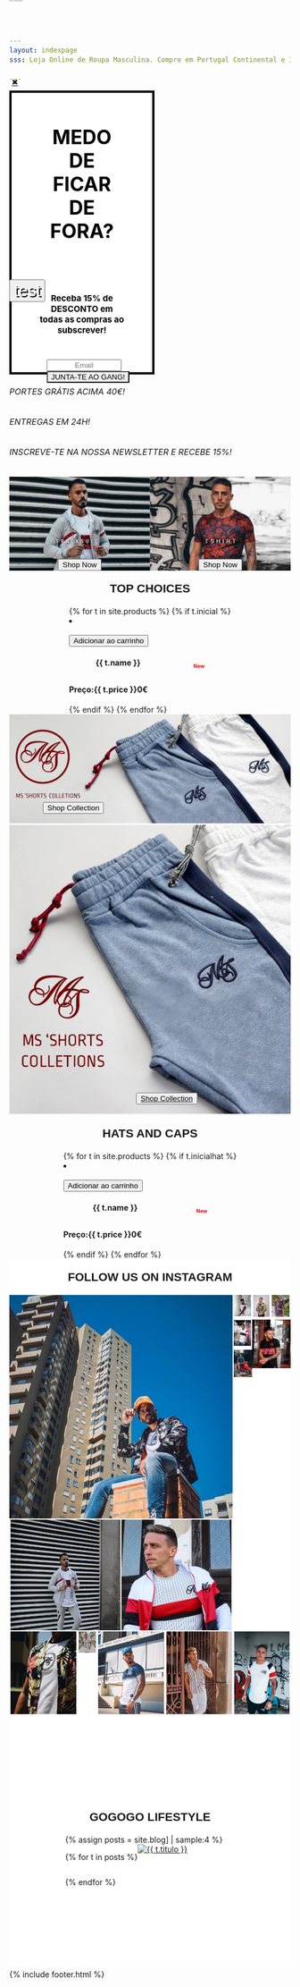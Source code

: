 ```yaml
---
layout: indexpage
sss: Loja Online de Roupa Masculina. Compre em Portugal Continental e Ilhas T-shirts, Camisas, Polos, Casacos e muito mais. Portes grátis para compras superiores a 40€. Encontre a roupa da moda que procura! 

---
```

<div class="popcontain" style="width:100%;">
 <div class="row pop-up" style="width: 50%;">
        <div class="box small-6 large-centered" style="display: flex;
        flex-direction: column;width: 100%;justify-content: center; height: 500px;background-color: white; border: 4px solid black;">
            <a href="#" class="close-button">&#10006;</a>
        <h2 class="textbot sete" style="width:60%;font-size:35px; color: black;align-self: center;padding: 20px 20px 20px 20px;text-align: center;">MEDO DE FICAR DE FORA?</h2>
        <h2 class="textbot" style="width:60%;font-size:15px; color: black;align-self: center;padding: 20px 20px 20px 20px;text-align: center;">Receba <bold>15% de DESCONTO</bold> em todas as compras ao subscrever!</h2>
<form class="newsletter" style="margin-bottom: 10px; margin-top: 10px;align-self: center;width:50%;display: flex;flex-direction: column;" method="POST" data-netlify="true" action="{{ site.url }}">
    <input class="placek" style="width:100%;text-align: center;" type="email" name="email" placeholder="Email">
    <input type="hidden" name="_after" value="{{ site.url }}">
    <input type="text" name="_honey" value="" style="display:none">
    <div class="like"><input  style="text-align: center;-webkit-appearance: none;" class="certosoquenao" type="submit" name="form-name" value="JUNTA-TE AO GANG!"></div>
</form>  
        </div>
    </div>
</div>


<div id="overlay" class="cover blur-in">
    <div id="slider" style="display: block;">
  <div>
    <h6 class="textflow" style="font-size: 15px;">PORTES GRÁTIS ACIMA 40€!</h6> 
  </div>
  <div>
    <h6 class="textflow" style="font-size: 15px;">ENTREGAS EM 24H!</h6>
  </div>
  <div>
    <h6 class="textflow" style="font-size: 15px;">INSCREVE-TE NA NOSSA NEWSLETTER E RECEBE 15%!</h6>  
  </div>
                
</div> 
<h1 style="font-size: 1px;z-index: -200; position: absolute; top: 0;">GOGOGO Store - Loja Online de Roupa Masculina</h1>
<div class="wrapper">
  <div class="carousel">
    <div class="inner" style="">
<a href="{{ site.url }}/saldos" class="slide active">
  <div class="slidek">
  <button class="newcl" style="font-family: 'Montserrat', sans-serif;
    position: absolute;
    top: 500px;
    color: white;
    display: flex;
    text-align: center;
    align-items: center;font-size: 30px;justify-content: center;text-shadow: 2px 2px black;">test</button></div></a>
<a href="{{ site.url }}/camisas" class="slide">
  <p class="newcl" style="font-family: 'Montserrat', sans-serif;
    height: 100vh;
    position: absolute;
    top: -50px;
    color: white;
    width: 100%;
    display: flex;
    text-align: center;
    align-items: center;font-size: 30px;justify-content: center;text-shadow: 2px 2px black;"></p>
<p class="bottext" style="font-family: 'Playfair Display', serif;
    height: 100vh;
    position: absolute;
    top: 0;
    color: white;
    width: 100%;
    display: flex;
    text-align: center;
    align-items: center;font-size: 60px;justify-content: center;text-shadow: 2px 2px black;"></p></a>
    <a href="{{ site.url }}/camisas" class="slide">
  <p class="newcl" style="font-family: 'Montserrat', sans-serif;
  font-weight: thin !important;
    height: 100vh;
    position: absolute;
    top: -50px;
    color: white;
    width: 100%;
    display: flex;
    text-align: center;
    align-items: center;font-size: 30px;justify-content: center;"></p>
<p class="bottext" style="font-family: 'Playfair Display', serif;
    height: 100vh;
    position: absolute;
    top: 0;
    color: white;
    width: 100%;
    display: flex;
    text-align: center;
    align-items: center;font-size: 60px;justify-content: center;"></p></a>
    </div>

  </div>
</div>
<div class="themiddle" style="display: flex; width: 100%;">
<a style="" href="{{ site.url }}/fatosdetreino">
  <div style="display: flex; position: relative;">
  <img style="align-self: center; width: 100%; height: ;" src="/assets/images/trash.jpg">
  <div style="position: absolute; display: flex; justify-content: flex-end; flex-direction: column; height: 100%; width: 100%;"><button class="submite" style="align-self: center;" onclick="location.href='{{ site.url }}/fatosdetreino/'">Shop Now</button>
  </div>
</div>
</a>
<a href="{{ site.url }}/tshirts">
  <div style="display: flex; position: relative;">
  <img style="align-self: center; width: 100%; height: ;" src="/assets/images/fotobaixosegundamo.jpg">
 <div style="position: absolute; display: flex; justify-content: flex-end; flex-direction: column; height: 100%; width: 100%;"><button class="submite" style="align-self: center;" onclick="location.href='{{ site.url }}/tshirts/'">Shop Now</button>
  </div>
</div>
</a>
</div>
<h2 style="  text-align: center;text-transform: uppercase;margin: 20px 0 20px 0;     font-family: 'Ropa Sans', sans-serif !important;
">TOP CHOICES</h2>
<div style="    justify-content: center; display: flex;" class="sliderx" id="sliderx">
<div class="displayprod slidex" id="slidex" style="">
  {% for t in site.products %}
  {% if t.inicial %}
   <li data-oozer-filter="{{ t.att }} {{ t.color[0] }} {{ t.color[1] }} {{ t.discrip }}" class="prod item">
  <div class="productplace" >
  <a href="{{ site.url }}/products/{{ t.categoria }}/{{ t.att }}/{{ t.link }}"><img class="productimage" src="{{ t.image }}" data-src="{{ t.image }}" data-hover="{{ t.sec }}" alt=""></a>
    <div class="btn">
      <button class="snipcart-add-item thisbtn"
    data-item-id="{{ t.id }}"
    data-item-name="{{ t.name }}"
    data-item-price="{{ t.price }}"
    data-item-weight="{{ t.weight }}"
    data-item-custom2-name="Tamanho"
    data-item-custom2-options="S|M|L|XL"
    data-item-custom2-required="true"
    data-item-custom3-name="Cor"
    data-item-custom3-options="{{ t.color[0] }}"
    data-item-custom3-required="True"
    data-item-quantity="1"
    data-item-url="{{ site.url }}/products/{{ t.categoria }}/{{ t.att }}/{{ t.link }}"
    data-item-description="{{ t.discrip }}"
    data-item-image="{{ t.image }}">
    Adicionar ao carrinho   
</button>
<h4 class="h4name" style="display: flex;justify-content: space-around;" data-position="{{ t.price }}">{{ t.name }}<p style="color:red;font-size: 9px;">New</p></h4>
      <h4 class="h4price" data-position="{{ t.price }}">Preço:{{ t.price }}0€</h4>
  {% endif %}
  {% endfor %}
</div>
</div>
</li>
</div>
</div>


<a class="botdis" onclick="location.href='{{ site.url }}/calcoes/'" style="z-index: 2; width: 100%;">
    <div style="display: flex; position: relative;">
  <img onclick="location.href='{{ site.url }}/calcoes/'" style="align-self: center; width: 100%;" src="/assets/images/olaomeunomearnaldo.jpg">
   <div style="position: absolute; display: flex; justify-content: flex-end; flex-direction: column; height: 100%; width: 100%;"><a href="{{ site.url }}/calcoes/" style="z-index: 3;"><button class="submite mobks" style="z-index: 3; align-self: flex-start; margin: 0 0 20px 60px;" onclick="location.href='{{ site.url }}/calcoes/'">Shop Collection</button></a>
  </div>
</div>
</a>

<a class="botmob" onclick="location.href='{{ site.url }}/calcoes/'" style="z-index: 2; width: 100%;">
    <div style="display: flex; position: relative;">
  <img onclick="location.href='{{ site.url }}/calcoes/'" style="align-self: center; width: 100%;" src="/assets/images/olaomeunomearnaldomo.jpg">
   <div style="position: absolute; display: flex; justify-content: flex-end; flex-direction: column; height: 100%; width: 100%;"><a href="{{ site.url }}/calcoes/" style="z-index: 3; display: flex;
    justify-content: center;"><button class="another submite" style="z-index: 3; align-self: flex-start; margin: 0 0 20px 60px;" onclick="location.href='{{ site.url }}/calcoes/'">Shop Collection</button></a>
  </div>
</div>
</a>

<h2 style="  text-align: center;text-transform: uppercase;margin: 20px 0 20px 0;     font-family: 'Ropa Sans', sans-serif !important;
">Hats and Caps</h2>
<div style="    justify-content: center; display: flex;" class="sliderx" id="sliderx">
<div class="displayprod slidex" id="slidex" style="">
  {% for t in site.products %}
  {% if t.inicialhat %}
   <li data-oozer-filter="{{ t.att }} {{ t.color[0] }} {{ t.color[1] }} {{ t.discrip }}" class="prod item">
  <div class="productplace" >
  <a href="{{ site.url }}/products/{{ t.categoria }}/{{ t.att }}/{{ t.link }}"><img class="productimage" src="{{ t.image }}" data-src="{{ t.image }}" data-hover="{{ t.sec }}" alt=""></a>
    <div class="btn">
      <button class="snipcart-add-item thisbtn"
    data-item-id="{{ t.id }}"
    data-item-name="{{ t.name }}"
    data-item-price="{{ t.price }}"
    data-item-weight="{{ t.weight }}"
    data-item-custom2-name="Tamanho"
    data-item-custom2-options="S|M|L|XL"
    data-item-custom2-required="true"
    data-item-custom3-name="Cor"
    data-item-custom3-options="{{ t.color[0] }}"
    data-item-custom3-required="True"
    data-item-quantity="1"
    data-item-url="{{ site.url }}/products/{{ t.categoria }}/{{ t.att }}/{{ t.link }}"
    data-item-description="{{ t.discrip }}"
    data-item-image="{{ t.image }}">
    Adicionar ao carrinho   
</button>
<h4 class="h4name" style="display: flex;justify-content: space-around;" data-position="{{ t.price }}">{{ t.name }}<p style="color:red;font-size: 9px;">New</p></h4>
      <h4 class="h4price" data-position="{{ t.price }}">Preço:{{ t.price }}0€</h4>
  {% endif %}
  {% endfor %}
</div>
</div>
</li>
</div>
</div>



<div class="instagramdesk" style=" flex-wrap: wrap; width: 100%; justify-content: space-between; display: flex;">

<div style="   background-color: white;
    justify-content: center;
    align-items: center;
    width: 100%; display: flex;  flex-direction: column;">
  <h2 style="  text-align: center;text-transform: uppercase;margin: 20px 0 20px 0;     font-family: 'Ropa Sans', sans-serif !important;
">FOLLOW US ON INSTAGRAM</h2>

<div style="display: flex; flex-direction: column;">
  <div style="display: flex; width: 100%">

<div style="display: flex; flex-direction: column;">

<div style=" flex-direction: column; position: relative; flex-shrink: 0; overflow: hidden; width: 400px; height: 400px;" >
  <a  href="https://www.instagram.com/p/Bz8I1xElxx9/"><img class="instsapic" style="width: 100%;" src="assets/images/chamine.jpg"></a>
</div>

<div style="display: flex; flex-direction: column;">

<div style="display: flex; flex-direction: column;">

  <div style="display: flex;">

<div style=" margin: 2px 0 2px 2px; position: relative;  overflow: hidden; width: 197px; height: 198px;" >
  <a  href="https://www.instagram.com/p/B0GYDfelwlN/"><img class="instsapic" style="width: 100%;" src="assets/images/fatodet.jpg"></a>
</div>

<div style=" margin: 2px 0 2px 2px; position: relative;  overflow: hidden; width: 197px; height: 198px;" >
  <a  href="https://www.instagram.com/p/BzK84DcH8mX/"><img class="instsapic" style="width: 100%;" src="assets/images/freddecasaco.jpg"></a>
</div>

</div>



</div>

</div>


</div>


<div style="display: flex; flex-direction: column;">

<div style=" margin: 0 2px 2px 2px; position: relative; overflow: hidden;   width: auto;
  height: auto; max-width: 197px; max-height: 198px;" >
  <a  href="https://www.instagram.com/p/ByFU_RwHLeA/"><img class="instsapic" style="width: 100%;" src="assets/images/italiaaaa.jpg"></a>
</div>


<div style=" margin: 2px; position: relative; overflow: hidden;   width: auto;
  height: auto; max-width: 197px; max-height: 198px;" >
  <a  href="https://www.instagram.com/p/ByIH38on-qr/"><img class="instsapic" style="width: 100%;" src="assets/images/polix.jpg"></a>
</div>


<div style=" margin: 2px 0 2px 2px; position: relative;  overflow: hidden;  width: auto;
  height: auto;  max-width: 197px; max-height: 198px;" >
  <a  href="https://www.instagram.com/p/BykOInEH38p/"><img class="instsapic" style="width: 100%;" src="assets/images/motasmotas.jpg"></a>
</div>


</div>


<div class="nothing" style="display: flex; flex-direction: column;">


<div style="display: flex;">

<div style=" margin: 0 2px 2px 2px;  position: relative; overflow: hidden;   width: auto;
  height: auto;  max-width: 197px; max-height: 198px;" >
  <a  href="https://www.instagram.com/p/BxujlFhnr6n/"><img class="instsapic" style="width: 100%;" src="assets/images/fred.jpg"></a>
</div>

<div style="  margin: 0 2px 2px 2px;  position: relative; overflow: hidden;   width: auto;
  height: auto; max-width: 197px; max-height: 198px;" >
  <a  href="https://www.instagram.com/p/BzsRtLBnrEV/"><img class="instsapic" style="width: 100%;" src="assets/images/tulio.jpg"></a>

</div>
</div>

<div style="  position: relative;  overflow: hidden;  width: auto;
  height: auto; max-width: 400px; max-height: 400px;" >
  <a  href="https://www.instagram.com/p/By0CBMyndwE/"><img class="instsapic" style="width: 100%;" src="assets/images/roseblack.jpg"></a>
</div>


</div>
</div>
<div style="display: flex;">

<div style="  margin: 0 2px 2px 2px;  position: relative; overflow: hidden;   width: auto;
  height: auto; max-width: 197px; max-height: 198px;" >
  <a  href="https://www.instagram.com/p/Bz0c_e7Fatn/"><img class="instsapic" style="width: 100%;" src="assets/images/closeup.jpg"></a>
</div>


<div style="  margin: 0 2px 2px 2px;  position: relative; overflow: hidden; width: 197px; height: 198px;" >
  <a  href="https://www.instagram.com/p/Byu6uJzHl6x/"><img class="instsapic" style="width: 100%;" src="assets/images/thetulio.jpg"></a>
</div>


<div style="  margin: 0 2px 2px 2px;  position: relative; overflow: hidden;   width: auto;
  height: auto; max-width: 197px; max-height: 198px;" >
  <a  href="https://www.instagram.com/p/Bz-6qkelrLY/"><img class="instsapic" style="width: 100%;" src="assets/images/casino.jpg"></a>
</div>


<div style="  margin: 0 2px 2px 2px;  position: relative; overflow: hidden;  width: auto;
  height: auto; max-width: 197px; max-height: 198px;" >
  <a  href="https://www.instagram.com/p/B0TYTw2lNqn/"><img class="instsapic" style="width: 100%;" src="assets/images/reil.jpg"></a>
</div>

<div style="  margin: 0 2px 2px 2px;  position: relative; overflow: hidden;  width: auto;
  height: auto; max-width: 197px; max-height: 198px;" >
  <a  href="https://www.instagram.com/p/ByVIfsnHVc7/"><img class="instsapic" style="width: 100%;" src="assets/images/beststar.jpg"></a>
</div>

<div>

</div>

</div>

</div>
</div>
<div style="    padding: 100px; width: 100%;   flex-direction: column; display: flex; background-color: white;">
<h2 style="  text-align: center;text-transform: uppercase;margin: 20px 0 20px 0;  display: block;   font-family: 'Ropa Sans', sans-serif !important;
">GOGOGO LIFESTYLE</h2>



<div style="display: flex; flex-wrap: wrap;">
 {% assign posts = site.blog] | sample:4 %}

{% for t in posts %}

<a style="width: 50%;" href="{{ site.url }}/blog/{{ t.link }}">
  <img style="width: 100%;" class="" src="{{ t.img }}" alt="{{ t.titulo }}">
</a>

{% endfor %}
</div>
</div>
</div>

<div class="instagrammobile" style="flex-wrap: wrap; display: none;">
<div class="" style="   background-color: #f1f1f1;
    justify-content: center;
    align-items: center;
    width: 100%; display: flex;  flex-direction: column;">


  <h2 style="  text-align: center;text-transform: uppercase;margin: 20px 0 20px 0;     font-family: 'Ropa Sans', sans-serif !important;
">FOLLOW US ON INSTAGRAM</h2>


<div style=" flex-direction: column; position: relative; flex-shrink: 0; overflow: hidden;width: 100%;" >
  <a  href="https://www.instagram.com/p/Bz8I1xElxx9/"><img class="instsapic" style="width: 100%;" src="assets/images/chamine.jpg"></a>
</div>

<div class="loletc" style="display: flex; justify-content: center;align-items: center;">

<div style=" position: relative;  overflow: hidden; width: 100%;" >
  <a  href="https://www.instagram.com/p/ByIH38on-qr/"><img class="instsapic" style="width: 100%;" src="assets/images/polix.jpg"></a>
</div>


<div style="  position: relative;  overflow: hidden; width: 120%;" >
  <a  href="https://www.instagram.com/p/BzsRtLBnrEV/"><img class="instsapic" style="width: 100%;" src="assets/images/tulio.jpg"></a>
</div>



</div>


<div style="  position: relative;  overflow: hidden; width: 100%;" >
  <a  href="https://www.instagram.com/p/By0CBMyndwE/"><img class="instsapic" style="width: 100%;" src="assets/images/roseblack.jpg"></a>
</div>


</div>

<div style="      flex-direction: column;  padding: 35px; width: 100%;   flex-direction: column; display: flex; background-color: white;">
<h2 style="  text-align: center;text-transform: uppercase;margin: 0px 0 20px 0;  display: block;   font-family: 'Ropa Sans', sans-serif !important;
">GOGOGO LIFESTYLE</h2>



<div style="display: flex; flex-wrap: wrap;">
 {% assign posts = site.blog] | sample:2 %}

{% for t in posts %}

<a style="width: 100%;" href="{{ site.url }}/blog/{{ t.link }}">
  <img style="width: 100%;" class="" src="{{ t.img }}" alt="{{ t.titulo }}">
</a>

{% endfor %}
</div>
</div>
</div>


<div style="background-color: white; width: 100%; height: 20px;" ></div>


{% include footer.html %}
</div>
